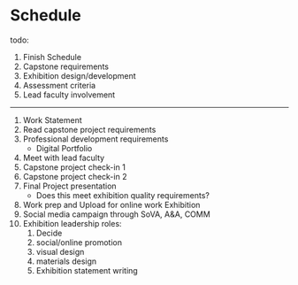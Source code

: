 # Schedule

todo:

1. Finish Schedule
2. Capstone requirements
3. Exhibition design/development
4. Assessment criteria
5. Lead faculty involvement
---

1. Work Statement
2. Read capstone project requirements
3. Professional development requirements
   * Digital Portfolio
4. Meet with lead faculty
5. Capstone project check-in 1
6. Capstone project check-in 2
7. Final Project presentation
   * Does this meet exhibition quality requirements?
8. Work prep and Upload for online work Exhibition 
9. Social media campaign through SoVA, A&A, COMM
10. Exhibition leadership roles:
    1. Decide
    2. social/online promotion
    3. visual design
    4. materials design
    5. Exhibition statement writing 